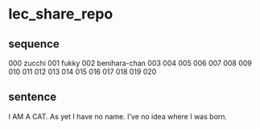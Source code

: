 # lec_share_repo
## sequence
000 zucchi
001 fukky
002 benihara-chan
003
004
005
006
007
008
009
010
011
012
013
014
015
016
017
018
019
020

## sentence
I AM A CAT. As yet I have no name. I’ve no idea where I was born. 
